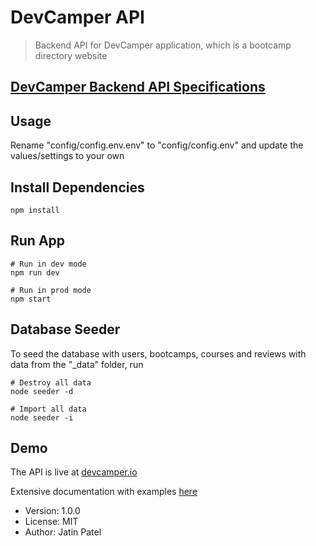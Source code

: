# DevCamper API

> Backend API for DevCamper application, which is a bootcamp directory website

## [DevCamper Backend API Specifications](https://gist.github.com/bradtraversy/01adb248df70fb29e98c30cf659042cf)

## Usage

Rename "config/config.env.env" to "config/config.env" and update the values/settings to your own

## Install Dependencies

```
npm install
```

## Run App

```
# Run in dev mode
npm run dev

# Run in prod mode
npm start
```

## Database Seeder

To seed the database with users, bootcamps, courses and reviews with data from the "\_data" folder, run

```
# Destroy all data
node seeder -d

# Import all data
node seeder -i
```

## Demo

The API is live at [devcamper.io](https://devcamper.io)

Extensive documentation with examples [here](https://documenter.getpostman.com/view/13840581/TVssjopd)

- Version: 1.0.0
- License: MIT
- Author: Jatin Patel
